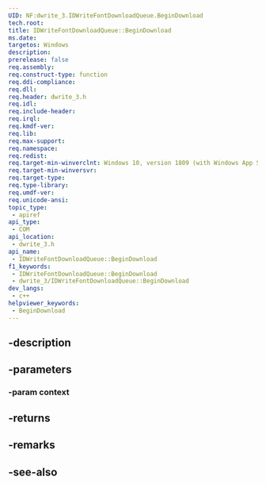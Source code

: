 ```yaml
---
UID: NF:dwrite_3.IDWriteFontDownloadQueue.BeginDownload
tech.root: 
title: IDWriteFontDownloadQueue::BeginDownload
ms.date: 
targetos: Windows
description: 
prerelease: false
req.assembly: 
req.construct-type: function
req.ddi-compliance: 
req.dll: 
req.header: dwrite_3.h
req.idl: 
req.include-header: 
req.irql: 
req.kmdf-ver: 
req.lib: 
req.max-support: 
req.namespace: 
req.redist: 
req.target-min-winverclnt: Windows 10, version 1809 (with Windows App SDK 0.5 or later)
req.target-min-winversvr: 
req.target-type: 
req.type-library: 
req.umdf-ver: 
req.unicode-ansi: 
topic_type:
 - apiref
api_type:
 - COM
api_location:
 - dwrite_3.h
api_name:
 - IDWriteFontDownloadQueue::BeginDownload
f1_keywords:
 - IDWriteFontDownloadQueue::BeginDownload
 - dwrite_3/IDWriteFontDownloadQueue::BeginDownload
dev_langs:
 - c++
helpviewer_keywords:
 - BeginDownload
---
```


## -description

## -parameters

### -param context

## -returns

## -remarks

## -see-also

